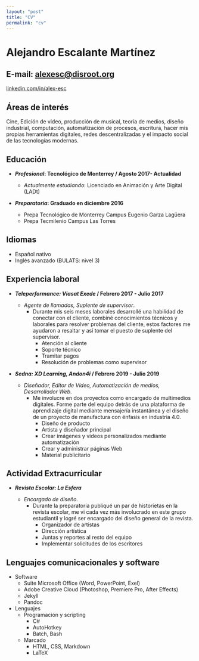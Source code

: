 ```yaml
---
layout: "post"
title: "CV"
permalink: "cv"
---
```


<!--more-->

# Alejandro Escalante Martínez

## E-mail: [alexesc@disroot.org][mailto]

[linkedin.com/in/alex-esc][li]

[li]: https://www.linkedin.com/in/alex-esc/
[mailto]: mailto:alexesc@disroot.org

## Áreas de interés

Cine, Edición de video, producción de musical, teoría de medios, diseño industrial, computación, automatización de procesos, escritura, hacer mis propias herramientas digitales, redes descentralizadas y el impacto social de las tecnologías modernas.

## Educación

* ___Profesional_: Tecnológico de Monterrey / Agosto 2017- Actualidad__

	- *Actualmente estudiando*: Licenciado en Animación y Arte Digital (LADt)
* ___Preparatoria_: Graduado en diciembre 2016__

	- Prepa Tecnológico de Monterrey Campus Eugenio Garza Lagüera
	- Prepa Tecmilenio Campus Las Torres
	
## Idiomas

* Español nativo
* Inglés avanzado (BULATS: nivel 3)

## Experiencia laboral

* ___Teleperformance: Viasat Exede_ / Febrero 2017 - Julio 2017__

	- *Agente de llamadas, Suplente de supervisor*.
		* Durante mis seis meses laborales desarrollé una habilidad de conectar con el cliente, combiné conocimientos técnicos y laborales para resolver problemas del cliente, estos factores me ayudaron a resaltar y así tomar el puesto de suplente del supervisor.
			* Atención al cliente
			* Soporte técnico
			* Tramitar pagos
			* Resolución de problemas como supervisor

* ___Sedna: XD Learning, Andon4i_ / Febrero 2019 - Julio 2019__

	- *Diseñador, Editor de Video, Automatización de medios, Desarrollador Web*.
		* Me involucre en dos proyectos como encargado de multimedios digitales. Forme parte del equipo detrás de una plataforma de aprendizaje digital mediante mensajería instantánea y el diseño de un proyecto de manufactura con énfasis en industria 4.0.
			* Diseño de producto
			* Artista y diseñador principal
			* Crear imágenes y videos personalizados mediante automatización
			* Crear y administrar páginas Web
			* Material publicitario
		
## Actividad Extracurricular

* ___Revista Escolar: La Esfera___

	- *Encargado de diseño*.
		* Durante la preparatoria publiqué un par de historietas en la revista escolar, me vi cada vez más involucrado en este grupo estudiantil y logré ser encargado del diseño general de la revista.
			* Organizador de artistas
			* Dirección artística
			* Juntas y reportes al resto del equipo
			* Implementar solicitudes de los escritores
			
## Lenguajes comunicacionales y software

- Software
	* Suite Microsoft Office (Word, PowerPoint, Exel)
	* Adobe Creative Cloud (Photoshop, Premiere Pro, After Effects)
	* Jekyll
	* Pandoc
- Lenguajes
	+ Programación y scripting
		* C#
		* AutoHotkey
		* Batch, Bash
	+ Marcado
		* HTML, CSS, Markdown
		* LaTeX
